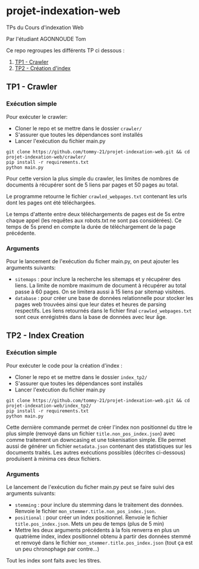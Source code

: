 # projet-indexation-web
TPs du Cours d'indexation Web

Par l'étudiant AGONNOUDE Tom

Ce repo regroupes les différents TP ci dessous :

1. [TP1 - Crawler](#tp1---crawler)
2. [TP2 - Création d'index](#tp2---index-creation)


## TP1 - Crawler 

### Exécution simple
Pour exécuter le crawler:
- Cloner le repo et se mettre dans le dossier `crawler/`
- S'assurer que toutes les dépendances sont installés
- Lancer l'exécution du fichier main.py

```
git clone https://github.com/tommy-21/projet-indexation-web.git && cd projet-indexation-web/crawler/
pip install -r requirements.txt
python main.py
```
Pour cette version la plus simple du crawler, les limites de nombres de documents à récupérer sont de 5 liens par pages et 50 pages au total. 

Le programme retourne le fichier `crawled_webpages.txt` contenant les urls dont les pages ont été téléchargées.

Le temps d'attente entre deux téléchargements de pages est de 5s entre chaque appel (les requêtes aux robots.txt ne sont pas considérées). Ce temps de 5s prend en compte la durée de téléchargement de la page précédente.

### Arguments
Pour le lancement de l'exécution du ficher main.py, on peut ajouter les arguments suivants: 
- `sitemaps` : pour inclure la recherche les sitemaps et y récupérer des liens. La limite de nombre maximum de document à récupérer au total passe à 60 pages. On se limitera aussi à 15 liens par sitemap visitées.
- `database` : pour créer une base de données relationnelle pour stocker les pages web trouvées ainsi que leur dates et heures de parsing respectifs. Les liens retournés dans le fichier final `crawled_webpages.txt` sont ceux enrégistrés dans la base de données avec leur âge.



## TP2 - Index Creation  

### Exécution simple
Pour exécuter le code pour la création d'index :
- Cloner le repo et se mettre dans le dossier `index_tp2/`
- S'assurer que toutes les dépendances sont installés
- Lancer l'exécution du fichier main.py

```
git clone https://github.com/tommy-21/projet-indexation-web.git && cd projet-indexation-web/index_tp2/
pip install -r requirements.txt
python main.py
```
Cette dernière commande permet de créer l'index non positionnel du titre le plus simple (renvoyé dans un fichier `title.non_pos_index.json`) avec comme traitement un downcasing et une tokenisation simple. Elle permet aussi de générer un fichier `metadata.json` contenant des statistiques sur les documents traités. Les autres exécutions possibles (décrites ci-dessous) produisent à minima ces deux fichiers. 

### Arguments
Le lancement de l'exécution du ficher main.py peut se faire suivi des arguments suivants: 
- `stemming` : pour inclure du stemming dans le traitement des données. Renvoie le fichier `mon_stemmer.title.non_pos_index.json`.
- `positional` : pour créer un index positionnel. Renvoie le fichier `title.pos_index.json`. Mets un peu de temps (plus de 5 min)
- Mettre les deux arguments précédents à la fois renverra en plus un quatrième index, index positionnel obtenu à partir des données stemmé et renvoyé dans le fichier `mon_stemmer.title.pos_index.json` (tout ça est un peu chronophage par contre...)

Tout les index sont faits avec les titres.